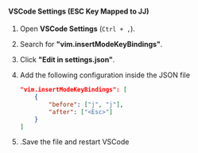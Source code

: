 #### **VSCode Settings (ESC Key Mapped to JJ)**

1.  Open **VSCode Settings** (`Ctrl + ,`).
    
2.  Search for **"vim.insertModeKeyBindings"**.
    
3.  Click **"Edit in settings.json"**.
    
4.  Add the following configuration inside the JSON file
    
    ```json
    "vim.insertModeKeyBindings": [
        {
            "before": ["j", "j"],
            "after": ["<Esc>"]
        }
    ]
    
    ```
    
5.  .Save the file and restart VSCode
